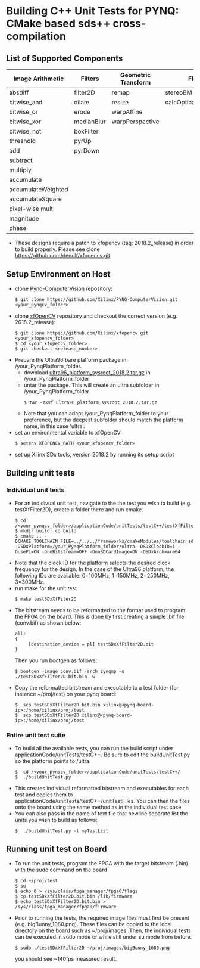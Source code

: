# Building C++ Unit Tests for PYNQ: CMake based sds++ cross-compilation

## List of Supported Components 

| Image Arithmetic      | Filters       |   Geometric Transform | Flow and Depts|   Features    | Input Processing	| Analysis 	   |
| ---------             | ---------     |   ---------           |    ---------  |    ---------  |  ---------  		  |--------- 	   |
| absdiff               |  filter2D     |   remap               |   stereoBM    |   canny       | * split 	 	      |	calcHist     |  
| bitwise_and           |  dilate    	  |   resize  | calcOpticalFlowDenseNonPyrLK | cornerHarris |	* merge         |	equalizeHist |   
| bitwise_or            |   erode       |   warpAffine          |               |   fast        |	combine	          | integral	   |
| bitwise_xor           |   medianBlur  |  warpPerspective      |               |               |			              | meanStdDev	 | 
| bitwise_not           |   boxFilter   |                       |               |               |					          | minMaxLoc		 |   
| threshold             |   pyrUp       |                       |               |               |                   | LUT          |
| add                   |   pyrDown     |                       |               |               |                   |              | 
| subtract              |||||||
| multiply              |||||||
| accumulate            |||||||
| accumulateWeighted    |||||||
| accumulateSquare      |||||||
| pixel-wise mult       |||||||
| magnitude             |||||||
| phase                 |||||||

* These designs require a patch to xfopencv (tag: 2018.2_release) in order to build properly. Please see clone https://github.com/denolf/xfopencv.git

## Setup Environment on Host

  + clone [Pynq-ComputerVision](https://github.com/Xilinx/PYNQ-ComputerVision) repository:
    ```commandline
    $ git clone https://github.com/Xilinx/PYNQ-ComputerVision.git <your_pynqcv_folder>
    ``` 
  + clone [xfOpenCV](https://github.com/Xilinx/xfopencv) repository and checkout the correct version (e.g. 2018.2_release):
    ```commandline
    $ git clone https://github.com/Xilinx/xfopencv.git <your_xfopencv_folder>
    $ cd <your_xfopencv_folder>
    $ git checkout <release_number>
    ``` 
  + Prepare the Ultra96 bare platform package in /your_PynqPlatform_folder. 
    + download [ultra96_platform_sysroot_2018.2.tar.gz](https://www.xilinx.com/member/forms/download/xef.html?filename=ultra96_platform_sysroot_2018.2.tar.gz) in /your_PynqPlatform_folder
    + untar the package. This will create an ultra subfolder in /your_PynqPlatform_folder
      ```commandline
      $ tar -zxvf ultra96_platform_sysroot_2018.2.tar.gz
      ```
    + Note that you can adapt /your_PynqPlatform_folder to your preference, but the deepest subfolder should match the platform name, in this case 'ultra'. 
  + set an environmental variable to xfOpenCV
    ```commandline
    $ setenv XFOPENCV_PATH <your_xfopencv_folder>
    ```
  + set up Xilinx SDx tools, version 2018.2 by running its setup script


## Building unit tests
  ### Individual unit tests
  + For an indidivual unit test, navigate to the the test you wish to build (e.g. testXfFilter2D), create a folder there and run cmake.
    ```commandline
    $ cd /<your_pynqcv_folder>/applicationCode/unitTests/testC++/testXfFilter2D
    $ mkdir build; cd build
    $ cmake .. -DCMAKE_TOOLCHAIN_FILE=../../../frameworks/cmakeModules/toolchain_sdx2018.2.cmake -DSDxPlatform=/your_PynqPlatform_folder/ultra -DSDxClockID=1 -DusePL=ON -DnoBitstream=OFF -DnoSDCardImage=ON -DSDxArch=arm64
    ```
  + Note that the clock ID for the platform selects the desired clock frequency for the design. In the case of the Ultra96 platform, the following IDs are available: 0=100MHz, 1=150MHz, 2=250MHz, 3=300MHz.
  + run make for the unit test
    ```commandline
    $ make testSDxXfFiter2D
    ```
  + The bitstream needs to be reformatted to the format used to program the FPGA on the board. This is done by first creating a simple .bif file (conv.bif) as shown below: 
    ```commandline
    all:
    {
         [destination_device = pl] testSDxXfFilter2D.bit
    }
    ```
    Then you run bootgen as follows:
    ```commandline
    $ bootgen -image conv.bif -arch zynqmp -o ./testSDxXfFilter2D.bit.bin -w
    ```
  + Copy the reformatted bitstream and executable to a test folder (for instance ~/proj/test) on your pynq board:
    ```commandline
    $  scp testSDxXfFilter2D.bit.bin xilinx@<pynq-board-ip>:/home/xilinx/proj/test
    $  scp testSDxXfFilter2D xilinx@<pynq-board-ip>:/home/xilinx/proj/test
    ```
  ### Entire unit test suite
  + To build all the available tests, you can run the build script under applicationCode/unitTests/testC++. Be sure to edit the buildUnitTest.py so the platform points to <your platform folder>/ultra.
    ```commandline
    $  cd /<your_pynqcv_folder>/applicationCode/unitTests/testC++/
    $  ./buildUnitTest.py
    ```
  + This creates individual reformatted bitstream and executables for each test and copies them to applicationCode/unitTests/testC++/unitTestFiles. You can then the files onto the board using the same method as in the individual test case
  + You can also pass in the name of text file that newline separate list the units you wish to build as follows:
    ```commandline
    $  ./buildUnitTest.py -l myTestList
    ```
  
    
## Running unit test on Board

  + To run the unit tests, program the FPGA with the target bitstream (.bin) with the sudo command on the board
    ```commandline
    $ cd ~/proj/test
    $ su
    $ echo 0 > /sys/class/fpga_manager/fpga0/flags
    $ cp testSDxXfFilter2D.bit.bin /lib/firmware
    $ echo testSDxXfFilter2D.bit.bin > /sys/class/fpga_manager/fpga0/firmware
    ```
  + Prior to running the tests, the required image files must first be present (e.g. bigBunny_1080.png). These files can be copied to the local directory on the board such as ~/proj/images. Then, the individual tests can be executed in sudo mode or while still under su mode from before.
    ```commandline
    $ sudo ./testSDxXfFilter2D ~/proj/images/bigBunny_1080.png
    ```
    you should see ~140fps measured result.
 
